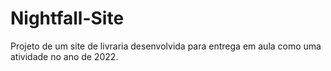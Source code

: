 # Nightfall-Site
Projeto de um site de livraria desenvolvida para entrega em aula como uma atividade no ano de 2022.
